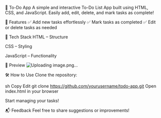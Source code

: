 📝 To-Do App
A simple and interactive To-Do List App built using HTML, CSS, and JavaScript. Easily add, edit, delete, and mark tasks as complete!

🚀 Features
✅ Add new tasks effortlessly
✅ Mark tasks as completed
✅ Edit or delete tasks as needed

🎨 Tech Stack
HTML – Structure

CSS – Styling

JavaScript – Functionality

📸 Preview
![Uploading image.png…]()

🛠️ How to Use
Clone the repository:

sh
Copy
Edit
git clone https://github.com/yourusername/todo-app.git
Open index.html in your browser

Start managing your tasks!

📬 Feedback
Feel free to share suggestions or improvements!
